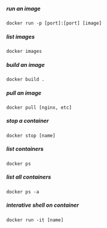 ##### run an image
```shell
docker run -p [port]:[port] [image]
```
##### list images
```shell
docker images
```
##### build an image
```shell
docker build .
```
##### pull an image
```shell
docker pull [nginx, etc]
```

##### stop a container
```shell
docker stop [name]
```
##### list containers
```shell
docker ps
```
##### list all containers
```shell
docker ps -a
```
##### interative shell on container
```shell
docker run -it [name]
```
